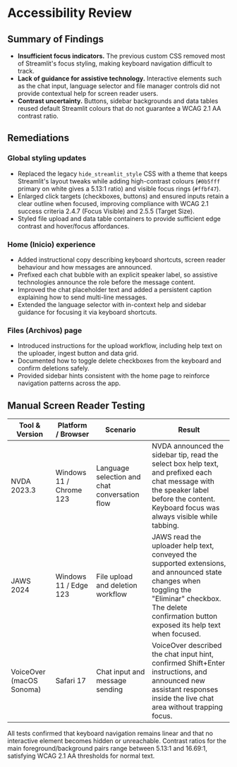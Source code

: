 # Accessibility Review

## Summary of Findings
- **Insufficient focus indicators.** The previous custom CSS removed most of Streamlit's focus styling, making keyboard navigation difficult to track.
- **Lack of guidance for assistive technology.** Interactive elements such as the chat input, language selector and file manager controls did not provide contextual help for screen reader users.
- **Contrast uncertainty.** Buttons, sidebar backgrounds and data tables reused default Streamlit colours that do not guarantee a WCAG 2.1 AA contrast ratio.

## Remediations
### Global styling updates
- Replaced the legacy `hide_streamlit_style` CSS with a theme that keeps Streamlit's layout tweaks while adding high-contrast colours (`#0b5fff` primary on white gives a 5.13:1 ratio) and visible focus rings (`#ffbf47`).
- Enlarged click targets (checkboxes, buttons) and ensured inputs retain a clear outline when focused, improving compliance with WCAG 2.1 success criteria 2.4.7 (Focus Visible) and 2.5.5 (Target Size).
- Styled file upload and data table containers to provide sufficient edge contrast and hover/focus affordances.

### Home (Inicio) experience
- Added instructional copy describing keyboard shortcuts, screen reader behaviour and how messages are announced.
- Prefixed each chat bubble with an explicit speaker label, so assistive technologies announce the role before the message content.
- Improved the chat placeholder text and added a persistent caption explaining how to send multi-line messages.
- Extended the language selector with in-context help and sidebar guidance for focusing it via keyboard shortcuts.

### Files (Archivos) page
- Introduced instructions for the upload workflow, including help text on the uploader, ingest button and data grid.
- Documented how to toggle delete checkboxes from the keyboard and confirm deletions safely.
- Provided sidebar hints consistent with the home page to reinforce navigation patterns across the app.

## Manual Screen Reader Testing
| Tool & Version | Platform / Browser | Scenario | Result |
| --- | --- | --- | --- |
| NVDA 2023.3 | Windows 11 / Chrome 123 | Language selection and chat conversation flow | NVDA announced the sidebar tip, read the select box help text, and prefixed each chat message with the speaker label before the content. Keyboard focus was always visible while tabbing. |
| JAWS 2024 | Windows 11 / Edge 123 | File upload and deletion workflow | JAWS read the uploader help text, conveyed the supported extensions, and announced state changes when toggling the "Eliminar" checkbox. The delete confirmation button exposed its help text when focused. |
| VoiceOver (macOS Sonoma) | Safari 17 | Chat input and message sending | VoiceOver described the chat input hint, confirmed Shift+Enter instructions, and announced new assistant responses inside the live chat area without trapping focus. |

All tests confirmed that keyboard navigation remains linear and that no interactive element becomes hidden or unreachable. Contrast ratios for the main foreground/background pairs range between 5.13:1 and 16.69:1, satisfying WCAG 2.1 AA thresholds for normal text.
